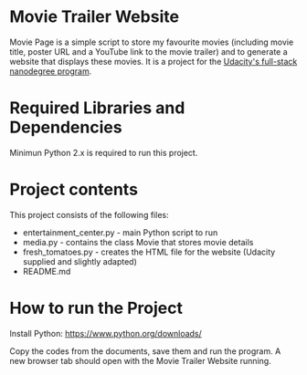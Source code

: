 # Movie Trailer Website
Movie Page is a simple script to store my favourite movies (including movie title, poster URL and a YouTube link to the movie trailer) and to generate a website that displays these movies. It is a project for the <a href="https://eu.udacity.com/course/full-stack-web-developer-nanodegree--nd004" target="_blank">Udacity's full-stack nanodegree program</a>. 

# Required Libraries and Dependencies
Minimun Python 2.x is required to run this project.

# Project contents
This project consists of the following files:<p>

- entertainment_center.py - main Python script to run
- media.py - contains the class Movie that stores movie details
- fresh_tomatoes.py - creates the HTML file for the website (Udacity supplied and slightly adapted)
- README.md

# How to run the Project
Install Python: https://www.python.org/downloads/ <p>
Copy the codes from the documents, save them and run the program. A new browser tab should open with the Movie Trailer Website running.


